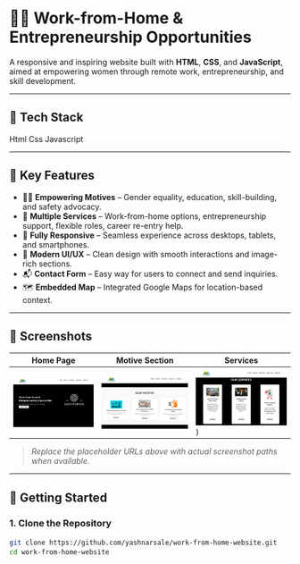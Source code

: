 # 👩‍💻 Work-from-Home & Entrepreneurship Opportunities

A responsive and inspiring website built with **HTML**, **CSS**, and **JavaScript**, aimed at empowering women through remote work, entrepreneurship, and skill development.

---

## 🔧 Tech Stack

Html
Css
Javascript

---

## 🌟 Key Features

- 👩‍🎓 **Empowering Motives** – Gender equality, education, skill-building, and safety advocacy.
- 🧩 **Multiple Services** – Work-from-home options, entrepreneurship support, flexible roles, career re-entry help.
- 📱 **Fully Responsive** – Seamless experience across desktops, tablets, and smartphones.
- 🎨 **Modern UI/UX** – Clean design with smooth interactions and image-rich sections.
- 📬 **Contact Form** – Easy way for users to connect and send inquiries.
- 🗺️ **Embedded Map** – Integrated Google Maps for location-based context.

---

## 📸 Screenshots

| Home Page | Motive Section | Services |
|-----------|----------------|----------|
| ![Home](https://github.com/yashnarsale/women-empowerment-work-from-home/blob/main/Screenshots/homepage.png) | ![Motive](https://github.com/yashnarsale/women-empowerment-work-from-home/blob/main/Screenshots/services.png) | ![Services](https://github.com/yashnarsale/women-empowerment-work-from-home/blob/main/Screenshots/Motive.png)) |

> *Replace the placeholder URLs above with actual screenshot paths when available.*

---

## 🚀 Getting Started

### 1. Clone the Repository
```bash
git clone https://github.com/yashnarsale/work-from-home-website.git
cd work-from-home-website
